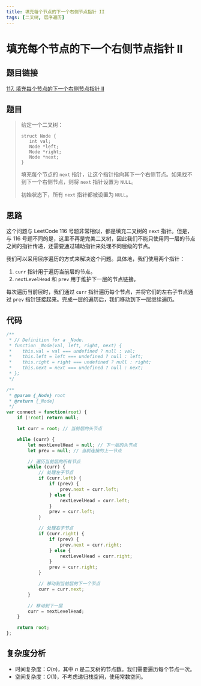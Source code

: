```yaml
---
title: 填充每个节点的下一个右侧节点指针 II
tags: [二叉树, 层序遍历]
---
```


# 填充每个节点的下一个右侧节点指针 II

## 题目链接
[117. 填充每个节点的下一个右侧节点指针 II](https://leetcode.cn/problems/populating-next-right-pointers-in-each-node-ii/)

## 题目
> 给定一个二叉树：
>
> ```plaintext
> struct Node {
>    int val;
>    Node *left;
>    Node *right;
>    Node *next;
> }
> ```
>
> 填充每个节点的 `next` 指针，让这个指针指向其下一个右侧节点。如果找不到下一个右侧节点，则将 `next` 指针设置为 `NULL`。
>
> 初始状态下，所有 `next` 指针都被设置为 `NULL`。

## 思路
这个问题与 LeetCode 116 号题非常相似，都是填充二叉树的 `next` 指针。但是，与 116 号题不同的是，这里不再是完美二叉树，因此我们不能只使用同一层的节点之间的指针传递，还需要通过辅助指针来处理不同层级的节点。

我们可以采用层序遍历的方式来解决这个问题。具体地，我们使用两个指针：
1. `curr` 指针用于遍历当前层的节点。
2. `nextLevelHead` 和 `prev` 用于维护下一层的节点链接。

每次遍历当前层时，我们通过 `curr` 指针遍历每个节点，并将它们的左右子节点通过 `prev` 指针链接起来。完成一层的遍历后，我们移动到下一层继续遍历。

## 代码
```javascript showLineNumbers
/**
 * // Definition for a _Node.
 * function _Node(val, left, right, next) {
 *    this.val = val === undefined ? null : val;
 *    this.left = left === undefined ? null : left;
 *    this.right = right === undefined ? null : right;
 *    this.next = next === undefined ? null : next;
 * };
 */

/**
 * @param {_Node} root
 * @return {_Node}
 */
var connect = function(root) {
    if (!root) return null;

    let curr = root; // 当前层的头节点

    while (curr) {
        let nextLevelHead = null; // 下一层的头节点
        let prev = null; // 当前连接的上一节点

        // 遍历当前层的所有节点
        while (curr) {
            // 处理左子节点
            if (curr.left) {
                if (prev) {
                    prev.next = curr.left;
                } else {
                    nextLevelHead = curr.left;
                }
                prev = curr.left;
            }

            // 处理右子节点
            if (curr.right) {
                if (prev) {
                    prev.next = curr.right;
                } else {
                    nextLevelHead = curr.right;
                }
                prev = curr.right;
            }

            // 移动到当前层的下一个节点
            curr = curr.next;
        }

        // 移动到下一层
        curr = nextLevelHead;
    }

    return root;
};
```

## 复杂度分析
- 时间复杂度：$O(n)$，其中 $n$ 是二叉树的节点数。我们需要遍历每个节点一次。
- 空间复杂度：$O(1)$，不考虑递归栈空间，使用常数空间。